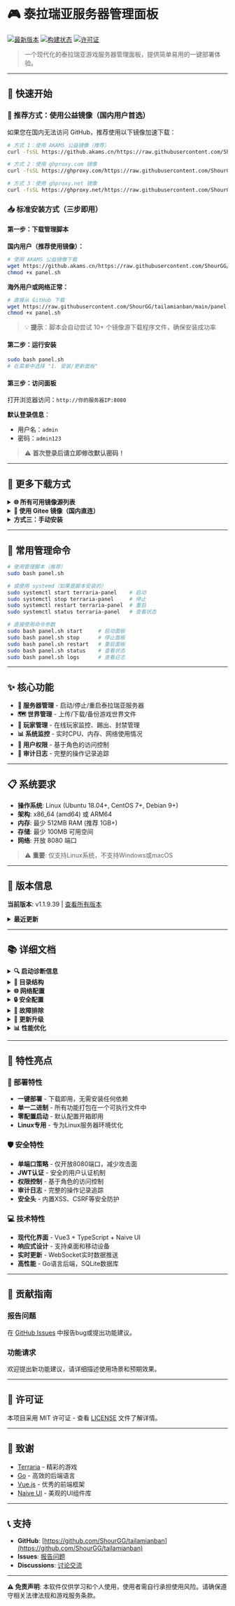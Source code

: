 # 🎮 泰拉瑞亚服务器管理面板

[![最新版本](https://img.shields.io/github/v/release/ShourGG/tailamianban?style=flat-square)](https://github.com/ShourGG/tailamianban/releases/latest)
[![构建状态](https://img.shields.io/github/actions/workflow/status/ShourGG/tailamianban/release.yml?style=flat-square)](https://github.com/ShourGG/tailamianban/actions)
[![许可证](https://img.shields.io/github/license/ShourGG/tailamianban?style=flat-square)](LICENSE)

> 一个现代化的泰拉瑞亚游戏服务器管理面板，提供简单易用的一键部署体验。

---

## 🚀 快速开始

### 🌟 推荐方式：使用公益镜像（国内用户首选）

如果您在国内无法访问 GitHub，推荐使用以下镜像加速下载：

```bash
# 方式 1：使用 AKAMS 公益镜像（推荐）
curl -fsSL https://github.akams.cn/https://raw.githubusercontent.com/ShourGG/tailamianban/main/panel.sh | bash

# 方式 2：使用 ghproxy.com 镜像
curl -fsSL https://ghproxy.com/https://raw.githubusercontent.com/ShourGG/tailamianban/main/panel.sh | bash

# 方式 3：使用 ghproxy.net 镜像
curl -fsSL https://ghproxy.net/https://raw.githubusercontent.com/ShourGG/tailamianban/main/panel.sh | bash
```

### 📥 标准安装方式（三步即用）

#### 第一步：下载管理脚本

**国内用户（推荐使用镜像）：**
```bash
# 使用 AKAMS 公益镜像下载
wget https://github.akams.cn/https://raw.githubusercontent.com/ShourGG/tailamianban/main/panel.sh -O panel.sh
chmod +x panel.sh
```

**海外用户或网络正常：**
```bash
# 直接从 GitHub 下载
wget https://raw.githubusercontent.com/ShourGG/tailamianban/main/panel.sh
chmod +x panel.sh
```

> 💡 **提示**：脚本会自动尝试 10+ 个镜像源下载程序文件，确保安装成功率

#### 第二步：运行安装

```bash
sudo bash panel.sh
# 在菜单中选择 "1. 安装/更新面板"
```

#### 第三步：访问面板

打开浏览器访问：`http://你的服务器IP:8080`

**默认登录信息**：
- 用户名：`admin`
- 密码：`admin123`

> ⚠️ **首次登录后请立即修改默认密码！**

---

## 📖 更多下载方式

<details>
<summary><b>🌐 所有可用镜像源列表</b></summary>

如果上述镜像都无法使用，可以尝试以下任一镜像：

```bash
# AKAMS 公益镜像（首选）
wget https://github.akams.cn/https://raw.githubusercontent.com/ShourGG/tailamianban/main/panel.sh

# ghproxy.com
wget https://ghproxy.com/https://raw.githubusercontent.com/ShourGG/tailamianban/main/panel.sh

# mirror.ghproxy.com
wget https://mirror.ghproxy.com/https://raw.githubusercontent.com/ShourGG/tailamianban/main/panel.sh

# ghproxy.net
wget https://ghproxy.net/https://raw.githubusercontent.com/ShourGG/tailamianban/main/panel.sh

# gh-proxy.com
wget https://gh-proxy.com/https://raw.githubusercontent.com/ShourGG/tailamianban/main/panel.sh

# gh.api.99988866.xyz
wget https://gh.api.99988866.xyz/https://raw.githubusercontent.com/ShourGG/tailamianban/main/panel.sh

# github.moeyy.xyz
wget https://github.moeyy.xyz/https://raw.githubusercontent.com/ShourGG/tailamianban/main/panel.sh

# ghps.cc
wget https://ghps.cc/https://raw.githubusercontent.com/ShourGG/tailamianban/main/panel.sh

# gh.con.sh
wget https://gh.con.sh/https://raw.githubusercontent.com/ShourGG/tailamianban/main/panel.sh
```

</details>

<details>
<summary><b>🔗 使用 Gitee 镜像（国内直连）</b></summary>

```bash
# 从 Gitee 镜像仓库下载
curl -fsSL https://gitee.com/cd-writer/tailamianban/raw/main/panel.sh | bash

# 或手动下载
wget https://gitee.com/cd-writer/tailamianban/raw/main/panel.sh
chmod +x panel.sh
sudo bash panel.sh
```

> 📌 **注意**：Gitee 仓库需要手动同步，可能不是最新版本

</details>

<details>
<summary><b>方式三：手动安装</b></summary>

```bash
# 1. 下载最新版本
wget https://github.com/ShourGG/tailamianban/releases/latest/download/terraria-panel-linux-amd64.tar.gz

# 2. 解压文件
tar -xzf terraria-panel-linux-amd64.tar.gz
cd terraria-panel

# 3. 启动面板
chmod +x scripts/run.sh
./scripts/run.sh start

# 4. 访问面板
http://localhost:8080
```

</details>

---

## 🔧 常用管理命令

```bash
# 使用管理脚本（推荐）
sudo bash panel.sh

# 或使用 systemd（如果是脚本安装的）
sudo systemctl start terraria-panel    # 启动
sudo systemctl stop terraria-panel     # 停止
sudo systemctl restart terraria-panel  # 重启
sudo systemctl status terraria-panel   # 查看状态

# 直接使用命令参数
sudo bash panel.sh start     # 启动面板
sudo bash panel.sh stop      # 停止面板
sudo bash panel.sh restart   # 重启面板
sudo bash panel.sh status    # 查看状态
sudo bash panel.sh logs      # 查看日志
```

---

## ✨ 核心功能

- **🎯 服务器管理** - 启动/停止/重启泰拉瑞亚服务器
- **🗺️ 世界管理** - 上传/下载/备份游戏世界文件
- **👥 玩家管理** - 在线玩家监控、踢出、封禁管理
- **📊 系统监控** - 实时CPU、内存、网络使用情况
- **🔐 用户权限** - 基于角色的访问控制
- **📝 审计日志** - 完整的操作记录追踪

---

## 📋 系统要求

- **操作系统**: Linux (Ubuntu 18.04+, CentOS 7+, Debian 9+)
- **架构**: x86_64 (amd64) 或 ARM64
- **内存**: 最少 512MB RAM (推荐 1GB+)
- **存储**: 最少 100MB 可用空间
- **网络**: 开放 8080 端口

> ⚠️ **重要**: 仅支持Linux系统，不支持Windows或macOS

---

## 📢 版本信息

**当前版本**: v1.1.9.39 | [查看所有版本](https://github.com/ShourGG/tailamianban/releases)

<details>
<summary><b>最近更新</b></summary>

- **v1.1.9.39** (2025-10-02) - 🚀 添加 AKAMS 公益镜像作为首选下载源
- **v1.1.9.38** (2025-10-02) - 🔧 修复 API 请求必须直连 GitHub 的问题
- **v1.1.9.37** (2025-10-02) - ⚡ 优化镜像测试速度，添加进度显示
- **v1.1.9.36** (2025-10-02) - 🐛 修复版本号解析导致的 URL 错误

</details>

---

## 📚 详细文档

<details>
<summary><b>🔍 启动诊断信息</b></summary>

启动时会自动显示完整的系统诊断信息：

```
╔════════════════════════════════════════════════╗
║   泰拉瑞亚服务器管理面板 - 诊断信息           ║
║   Terraria Server Management Panel            ║
╚════════════════════════════════════════════════╝

📦 Version: v1.1.9 (Build: release)
🐹 Go Version: go1.22.x
💻 OS/Arch: linux/amd64
📂 Working Dir: /path/to/panel
🔧 CPU Cores: 4

🔍 Environment Configuration:
  • PORT: 8080 (default)
  • GIN_MODE: release (default)
  • DB_PATH: ./data/panel.db (default)
  • DATA_DIR: ./data (default)

📁 Path Check:
  ✅ Frontend assets exists at ./dist
  ✅ Data directory exists at ./data
```

</details>

<details>
<summary><b>📁 目录结构</b></summary>

```
terraria-panel/
├── terraria-panel          # 主程序二进制文件
├── dist/                    # 前端静态资源 (已构建)
├── scripts/                 # 管理脚本
│   ├── run.sh              # 主管理脚本
│   └── install.sh          # 一键安装脚本
├── data/                    # 数据目录 (运行时创建)
│   ├── panel.db            # SQLite数据库
│   └── worlds/             # 世界文件存储
├── logs/                    # 日志目录 (运行时创建)
├── configs/                 # 配置文件目录
└── README.md               # 说明文档
```

</details>

<details>
<summary><b>🌐 网络配置</b></summary>

### 端口说明
- **8080** - 面板Web界面端口 (必须开放)
- **7777** - 泰拉瑞亚服务器端口 (内网，不对外开放)

### 防火墙配置

```bash
# UFW (Ubuntu/Debian)
sudo ufw allow 8080/tcp

# firewalld (CentOS/RHEL)
sudo firewall-cmd --permanent --add-port=8080/tcp
sudo firewall-cmd --reload

# iptables
sudo iptables -A INPUT -p tcp --dport 8080 -j ACCEPT
```

</details>

<details>
<summary><b>🔒 安全配置</b></summary>

### 1. 修改默认密码
首次登录后立即在"设置"页面修改管理员密码。

### 2. 配置SSL证书 (推荐)
使用Nginx反向代理配置HTTPS：

```nginx
server {
    listen 443 ssl;
    server_name your-domain.com;
    
    ssl_certificate /path/to/cert.pem;
    ssl_certificate_key /path/to/key.pem;
    
    location / {
        proxy_pass http://127.0.0.1:8080;
        proxy_set_header Host $host;
        proxy_set_header X-Real-IP $remote_addr;
        proxy_set_header X-Forwarded-For $proxy_add_x_forwarded_for;
        proxy_set_header X-Forwarded-Proto $scheme;
    }
}
```

### 3. 限制访问IP (可选)
在防火墙中限制只允许特定IP访问8080端口。

</details>

<details>
<summary><b>🐛 故障排除</b></summary>

### 常见问题

#### 1. 面板无法启动
```bash
# 查看详细日志
./scripts/run.sh logs

# 检查端口占用
sudo netstat -tlnp | grep 8080

# 检查权限
ls -la terraria-panel
```

#### 2. 无法访问面板
```bash
# 检查防火墙状态
sudo ufw status
sudo firewall-cmd --list-ports

# 检查服务状态
./scripts/run.sh status
```

#### 3. 泰拉瑞亚服务器无法启动
- 确保已正确配置泰拉瑞亚服务器路径
- 检查世界文件是否存在且有效
- 查看服务器日志获取详细错误信息

### 日志位置
- **面板日志**: `./logs/terraria-panel.log`
- **系统日志**: `journalctl -u terraria-panel`
- **泰拉瑞亚服务器日志**: 在面板中查看

</details>

<details>
<summary><b>🔄 更新升级</b></summary>

### 自动更新 (推荐)
```bash
# 使用管理脚本更新
sudo bash panel.sh
# 选择 "1. 安装/更新面板"
```

> 💡 脚本会自动检测已安装版本，询问是否覆盖更新

### 使用镜像加速更新

如果更新失败，可以重新下载最新的安装脚本：

```bash
# 下载最新脚本（使用 AKAMS 镜像）
wget https://github.akams.cn/https://raw.githubusercontent.com/ShourGG/tailamianban/main/panel.sh -O panel.sh
chmod +x panel.sh

# 运行更新
sudo bash panel.sh
```

</details>

<details>
<summary><b>📊 性能优化</b></summary>

### 系统优化建议
1. **内存**: 建议至少1GB RAM，重度使用建议2GB+
2. **存储**: 使用SSD存储提升数据库性能
3. **网络**: 确保稳定的网络连接
4. **备份**: 定期备份`data/`目录

### 监控建议
- 定期检查系统资源使用情况
- 监控面板访问日志
- 设置自动备份计划

</details>

---

## 🎯 特性亮点

### 🚀 部署特性
- **一键部署** - 下载即用，无需安装任何依赖
- **单一二进制** - 所有功能打包在一个可执行文件中
- **零配置启动** - 默认配置开箱即用
- **Linux专用** - 专为Linux服务器环境优化

### 🛡️ 安全特性
- **单端口策略** - 仅开放8080端口，减少攻击面
- **JWT认证** - 安全的用户认证机制
- **权限控制** - 基于角色的访问控制
- **审计日志** - 完整的操作记录追踪
- **安全头** - 内置XSS、CSRF等安全防护

### 💻 技术特性
- **现代化界面** - Vue3 + TypeScript + Naive UI
- **响应式设计** - 支持桌面和移动设备
- **实时更新** - WebSocket实时数据推送
- **高性能** - Go语言后端，SQLite数据库

---

## 🤝 贡献指南

### 报告问题
在 [GitHub Issues](https://github.com/ShourGG/tailamianban/issues) 中报告bug或提出功能建议。

### 功能请求
欢迎提出新功能建议，请详细描述使用场景和预期效果。

---

## 📄 许可证

本项目采用 MIT 许可证 - 查看 [LICENSE](LICENSE) 文件了解详情。

---

## 🙏 致谢

- [Terraria](https://terraria.org/) - 精彩的游戏
- [Go](https://golang.org/) - 高效的后端语言
- [Vue.js](https://vuejs.org/) - 优秀的前端框架
- [Naive UI](https://www.naiveui.com/) - 美观的UI组件库

---

## 📞 支持

- **GitHub**: [https://github.com/ShourGG/tailamianban](https://github.com/ShourGG/tailamianban)
- **Issues**: [报告问题](https://github.com/ShourGG/tailamianban/issues)
- **Discussions**: [讨论交流](https://github.com/ShourGG/tailamianban/discussions)

---

**⚠️ 免责声明**: 本软件仅供学习和个人使用，使用者需自行承担使用风险。请确保遵守相关法律法规和游戏服务条款。
